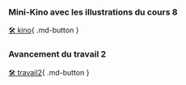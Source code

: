### Mini-Kino avec les illustrations du cours 8
[🛠️ kino](exercice_ae/kino){ .md-button }   <br>   

### Avancement du travail 2   
[🛠️ travail2](exercice_ae/travail2){ .md-button }   <br>   
